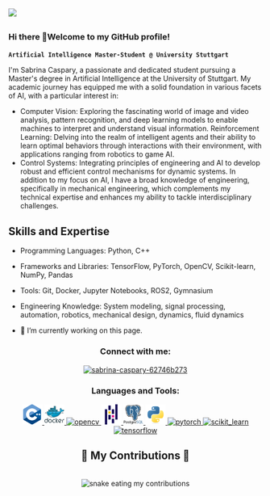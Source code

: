 
<h1 align="left">
    <img src="https://readme-typing-svg.herokuapp.com/?font=Righteous&size=50&center=false&vCenter=true&width=750&height=70&duration=4000&lines=Hi+There!+👋;+I'm+Sabrina+Caspary!;" />
</h1>

### Hi there 👋Welcome to my GitHub profile! 
**`Artificial Intelligence Master-Student @ University Stuttgart`** 

I'm Sabrina Caspary, a passionate and dedicated student pursuing a Master's degree in Artificial Intelligence at the University of Stuttgart. My academic journey has equipped me with a solid foundation in various facets of AI, with a particular interest in:

- Computer Vision: Exploring the fascinating world of image and video analysis, pattern recognition, and deep learning models to enable machines to interpret and understand visual information.
Reinforcement Learning: Delving into the realm of intelligent agents and their ability to learn optimal behaviors through interactions with their environment, with applications ranging from robotics to game AI.
- Control Systems: Integrating principles of engineering and AI to develop robust and efficient control mechanisms for dynamic systems.
In addition to my focus on AI, I have a broad knowledge of engineering, specifically in mechanical engineering, which complements my technical expertise and enhances my ability to tackle interdisciplinary challenges.

## Skills and Expertise
- Programming Languages: Python, C++
- Frameworks and Libraries: TensorFlow, PyTorch, OpenCV, Scikit-learn, NumPy, Pandas
- Tools: Git, Docker, Jupyter Notebooks, ROS2, Gymnasium
- Engineering Knowledge: System modeling, signal processing, automation, robotics, mechanical design, dynamics, fluid dynamics

- 🔭 I’m currently working on this page.

<h3 align="center">Connect with me:</h3>
<p align="center">
<a href="https://linkedin.com/in/sabrina-caspary-62746b273" target="blank"><img align="center" src="https://raw.githubusercontent.com/rahuldkjain/github-profile-readme-generator/master/src/images/icons/Social/linked-in-alt.svg" alt="sabrina-caspary-62746b273" height="30" width="40" /></a>
</p>

<h3 align="center">Languages and Tools:</h3>
<p align="center"> <a href="https://www.w3schools.com/cpp/" target="_blank" rel="noreferrer"> <img src="https://raw.githubusercontent.com/devicons/devicon/master/icons/cplusplus/cplusplus-original.svg" alt="cplusplus" width="40" height="40"/> </a> <a href="https://www.docker.com/" target="_blank" rel="noreferrer"> <img src="https://raw.githubusercontent.com/devicons/devicon/master/icons/docker/docker-original-wordmark.svg" alt="docker" width="40" height="40"/> </a> <a href="https://opencv.org/" target="_blank" rel="noreferrer"> <img src="https://www.vectorlogo.zone/logos/opencv/opencv-icon.svg" alt="opencv" width="40" height="40"/> </a> <a href="https://pandas.pydata.org/" target="_blank" rel="noreferrer"> <img src="https://raw.githubusercontent.com/devicons/devicon/2ae2a900d2f041da66e950e4d48052658d850630/icons/pandas/pandas-original.svg" alt="pandas" width="40" height="40"/> </a> <a href="https://www.postgresql.org" target="_blank" rel="noreferrer"> <img src="https://raw.githubusercontent.com/devicons/devicon/master/icons/postgresql/postgresql-original-wordmark.svg" alt="postgresql" width="40" height="40"/> </a> <a href="https://www.python.org" target="_blank" rel="noreferrer"> <img src="https://raw.githubusercontent.com/devicons/devicon/master/icons/python/python-original.svg" alt="python" width="40" height="40"/> </a> <a href="https://pytorch.org/" target="_blank" rel="noreferrer"> <img src="https://www.vectorlogo.zone/logos/pytorch/pytorch-icon.svg" alt="pytorch" width="40" height="40"/> </a> <a href="https://scikit-learn.org/" target="_blank" rel="noreferrer"> <img src="https://upload.wikimedia.org/wikipedia/commons/0/05/Scikit_learn_logo_small.svg" alt="scikit_learn" width="40" height="40"/> </a> <a href="https://www.tensorflow.org" target="_blank" rel="noreferrer"> <img src="https://www.vectorlogo.zone/logos/tensorflow/tensorflow-icon.svg" alt="tensorflow" width="40" height="40"/> </a> </p>



<div align="center">
  <h2>🐍 My Contributions 🐍</h2>
  <br>
  <img alt="snake eating my contributions" src="https://raw.githubusercontent.com/SabCas/SabCas/output/github-contribution-grid-snake.svg" />
  
  <br/><br/><br/>
</div>
